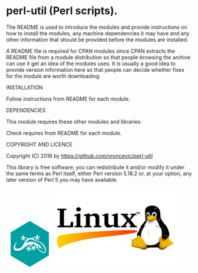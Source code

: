 perl-util (Perl scripts).
================================================================================
The README is used to introduce the modules and provide instructions on
how to install the modules, any machine dependencies it may have and any
other information that should be provided before the modules are installed.

A README file is required for CPAN modules since CPAN extracts the
README file from a module distribution so that people browsing the
archive can use it get an idea of the modules uses. It is usually a
good idea to provide version information here so that people can
decide whether fixes for the module are worth downloading.

INSTALLATION

Follow instructions from README for each module.

DEPENDENCIES

This module requires these other modules and libraries:

Check requires from README for each module. 

COPYRIGHT AND LICENCE

Copyright (C) 2016 by https://github.com/vroncevic/perl-util

This library is free software; you can redistribute it and/or modify
it under the same terms as Perl itself, either Perl version 5.18.2 or,
at your option, any later version of Perl 5 you may have available.

![alt tag](https://raw.githubusercontent.com/vroncevic/perl-util/master/perl_logo.png)
![alt tag](https://raw.githubusercontent.com/vroncevic/perl-util/master/linux_logo.jpg)

